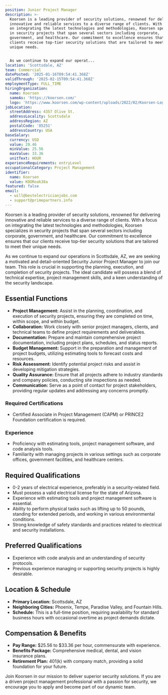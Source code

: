 ```yaml
---
position: Junior Project Manager
description: >-
  Koorsen is a leading provider of security solutions, renowned for delivering
  innovative and reliable services to a diverse range of clients. With a focus
  on integrating the latest technologies and methodologies, Koorsen specializes
  in security projects that span several sectors including corporate,
  government, and healthcare. Our commitment to excellence ensures that our
  clients receive top-tier security solutions that are tailored to meet their
  unique needs.


  As we continue to expand our operat...
location: 'Scottsdale, AZ'
team: Commercial
datePosted: '2025-01-16T09:54:41.368Z'
validThrough: '2025-02-15T09:54:41.368Z'
employmentType: FULL_TIME
hiringOrganization:
  name: Koorsen
  sameAs: 'https://koorsen.com/'
  logo: 'https://www.koorsen.com/wp-content/uploads/2022/02/Koorsen-Logo.svg'
jobLocation:
  streetAddress: 4357 Olive St.
  addressLocality: Scottsdale
  addressRegion: AZ
  postalCode: '85251'
  addressCountry: USA
baseSalary:
  currency: USD
  value: 29.46
  minValue: 25.56
  maxValue: 33.36
  unitText: HOUR
experienceRequirements: entryLevel
occupationalCategory: Project Management
identifier:
  name: Koorsen
  value: KOORoak38a
featured: false
email:
  - will@bestelectricianjobs.com
  - support@primepartners.info
---
```




Koorsen is a leading provider of security solutions, renowned for delivering innovative and reliable services to a diverse range of clients. With a focus on integrating the latest technologies and methodologies, Koorsen specializes in security projects that span several sectors including corporate, government, and healthcare. Our commitment to excellence ensures that our clients receive top-tier security solutions that are tailored to meet their unique needs.

As we continue to expand our operations in Scottsdale, AZ, we are seeking a motivated and detail-oriented Security Junior Project Manager to join our team. This role is crucial in supporting the planning, execution, and completion of security projects. The ideal candidate will possess a blend of technical expertise, project management skills, and a keen understanding of the security landscape.

## Essential Functions

- **Project Management:** Assist in the planning, coordination, and execution of security projects, ensuring they are completed on time, within scope, and within budget.
- **Collaboration:** Work closely with senior project managers, clients, and technical teams to define project requirements and deliverables.
- **Documentation:** Prepare and maintain comprehensive project documentation, including project plans, schedules, and status reports.
- **Budget Management:** Support in the preparation and management of project budgets, utilizing estimating tools to forecast costs and resources.
- **Risk Assessment:** Identify potential project risks and assist in developing mitigation strategies.
- **Quality Assurance:** Ensure that all projects adhere to industry standards and company policies, conducting site inspections as needed.
- **Communication:** Serve as a point of contact for project stakeholders, providing regular updates and addressing any concerns promptly.

### Required Certifications
- Certified Associate in Project Management (CAPM) or PRINCE2 Foundation certification is required.

### Experience
- Proficiency with estimating tools, project management software, and code analysis tools.
- Familiarity with managing projects in various settings such as corporate offices, government facilities, and healthcare centers.

## Required Qualifications

- 0-2 years of electrical experience, preferably in a security-related field.
- Must possess a valid electrical license for the state of Arizona.
- Experience with estimating tools and project management software is essential.
- Ability to perform physical tasks such as lifting up to 50 pounds, standing for extended periods, and working in various environmental conditions.
- Strong knowledge of safety standards and practices related to electrical and security installations.

## Preferred Qualifications

- Experience with code analysis and an understanding of security protocols.
- Previous experience managing or supporting security projects is highly desirable.

## Location & Schedule

- **Primary Location:** Scottsdale, AZ
- **Neighboring Cities:** Phoenix, Tempe, Paradise Valley, and Fountain Hills.
- **Schedule:** This is a full-time position, requiring availability for standard business hours with occasional overtime as project demands dictate.

## Compensation & Benefits

- **Pay Range:** $25.56 to $33.36 per hour, commensurate with experience.
- **Benefits Package:** Comprehensive medical, dental, and vision insurance plans.
- **Retirement Plan:** 401(k) with company match, providing a solid foundation for your future.

Join Koorsen in our mission to deliver superior security solutions. If you are a driven project management professional with a passion for security, we encourage you to apply and become part of our dynamic team.
